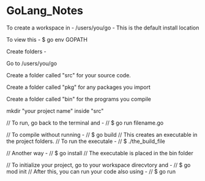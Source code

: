 # GoLang_Notes

To create a workspace in - /users/you/go - This is the default install location

To view this - $ go env GOPATH


Create folders - 

Go to /users/you/go

Create a folder called "src" for your source code.

Create a folder called "pkg" for any packages you import

Create a folder called "bin" for the programs you compile

mkdir "your project name" inside "src"


// To run, go back to the terminal and -
// $ go run filename.go

// To compile without running -
// $ go build
// This creates an executable in the project folders.
// To run the executale -
// $ ./the_build_file

// Another way -
// $ go install
// The executable is placed in the bin folder

// To initialize your project, go to your workspace direcvtory and -
// $ go mod init <your github repo>
// After this, you can run your code also using -
// $ go run <your github repo>
